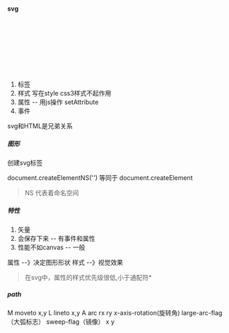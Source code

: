 #### svg

1. 标签 <svg><line></line></svg>
2. 样式  写在style css3样式不起作用
3. 属性  -- 用js操作 setAttribute
4. 事件

svg和HTML是兄弟关系

##### 图形

<line x1 y1 x2 y2></line>
<rect x y width height rx ry>
<circle cx cy r>
<ellipse cx cy rx ry>


创建svg标签 

document.createElementNS('')  等同于   document.createElement

> NS 代表着命名空间

##### 特性

1. 矢量
2. 会保存下来 -- 有事件和属性
3. 性能不如canvas  -- 一般

属性 --》决定图形形状
样式 --》视觉效果

> 在svg中，属性的样式优先级很低,小于通配符*


##### path

M moveto  x,y
L lineto  x,y
A arc   rx ry x-axis-rotation(旋转角) large-arc-flag（大弧标志） sweep-flag（镜像） x y


